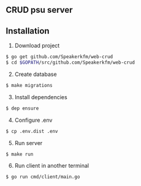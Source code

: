 ## CRUD psu server

## Installation

1. Download project
```bash
$ go get github.com/Speakerkfm/web-crud
$ cd $GOPATH/src/github.com/Speakerkfm/web-crud
```
2. Create database
```bash
$ make migrations
```

3. Install dependencies
```bash
$ dep ensure
```

4. Configure .env
```bash
$ cp .env.dist .env
```

5. Run server
```bash
$ make run
```

6. Run client in another terminal
```bash
$ go run cmd/client/main.go
```